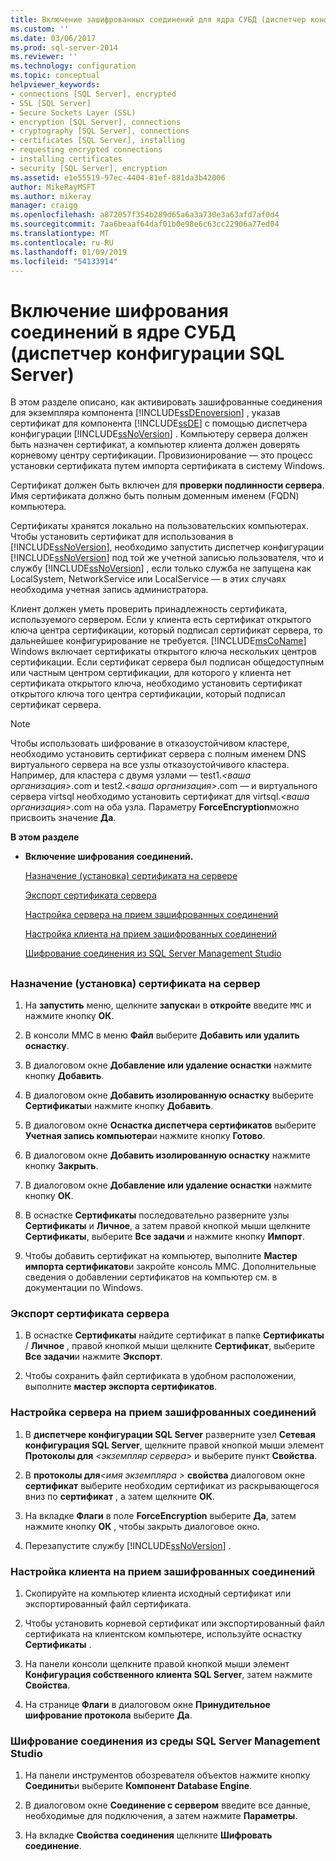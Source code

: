 ```yaml
---
title: Включение зашифрованных соединений для ядра СУБД (диспетчер конфигурации SQL Server) | Документация Майкрософт
ms.custom: ''
ms.date: 03/06/2017
ms.prod: sql-server-2014
ms.reviewer: ''
ms.technology: configuration
ms.topic: conceptual
helpviewer_keywords:
- connections [SQL Server], encrypted
- SSL [SQL Server]
- Secure Sockets Layer (SSL)
- encryption [SQL Server], connections
- cryptography [SQL Server], connections
- certificates [SQL Server], installing
- requesting encrypted connections
- installing certificates
- security [SQL Server], encryption
ms.assetid: e1e55519-97ec-4404-81ef-881da3b42006
author: MikeRayMSFT
ms.author: mikeray
manager: craigg
ms.openlocfilehash: a872057f354b289d65a6a3a730e3a63afd7af0d4
ms.sourcegitcommit: 7aa6beaaf64daf01b0e98e6c63cc22906a77ed04
ms.translationtype: MT
ms.contentlocale: ru-RU
ms.lasthandoff: 01/09/2019
ms.locfileid: "54133914"
---
```

# <a name="enable-encrypted-connections-to-the-database-engine-sql-server-configuration-manager"></a>Включение шифрования соединений в ядре СУБД (диспетчер конфигурации SQL Server)
  В этом разделе описано, как активировать зашифрованные соединения для экземпляра компонента [!INCLUDE[ssDEnoversion](../../includes/ssdenoversion-md.md)] , указав сертификат для компонента [!INCLUDE[ssDE](../../includes/ssde-md.md)] с помощью диспетчера конфигурации [!INCLUDE[ssNoVersion](../../includes/ssnoversion-md.md)] . Компьютеру сервера должен быть назначен сертификат, а компьютер клиента должен доверять корневому центру сертификации. Провизионирование — это процесс установки сертификата путем импорта сертификата в систему Windows.  
  
 Сертификат должен быть включен для **проверки подлинности сервера**. Имя сертификата должно быть полным доменным именем (FQDN) компьютера.  
  
 Сертификаты хранятся локально на пользовательских компьютерах. Чтобы установить сертификат для использования в [!INCLUDE[ssNoVersion](../../includes/ssnoversion-md.md)], необходимо запустить диспетчер конфигурации [!INCLUDE[ssNoVersion](../../includes/ssnoversion-md.md)] под той же учетной записью пользователя, что и службу [!INCLUDE[ssNoVersion](../../includes/ssnoversion-md.md)] , если только служба не запущена как LocalSystem, NetworkService или LocalService — в этих случаях необходима учетная запись администратора.  
  
 Клиент должен уметь проверить принадлежность сертификата, используемого сервером. Если у клиента есть сертификат открытого ключа центра сертификации, который подписал сертификат сервера, то дальнейшее конфигурирование не требуется. [!INCLUDE[msCoName](../../includes/msconame-md.md)] Windows включает сертификаты открытого ключа нескольких центров сертификации. Если сертификат сервера был подписан общедоступным или частным центром сертификации, для которого у клиента нет сертификата открытого ключа, необходимо установить сертификат открытого ключа того центра сертификации, который подписал сертификат сервера.  
  
> [!NOTE]  
>  Чтобы использовать шифрование в отказоустойчивом кластере, необходимо установить сертификат сервера с полным именем DNS виртуального сервера на все узлы отказоустойчивого кластера. Например, для кластера с двумя узлами — test1.*\<ваша организация>*.com и test2.*\<ваша организация>*.com — и виртуального сервера virtsql необходимо установить сертификат для virtsql.*\<ваша организация>*.com на оба узла. Параметру **ForceEncryption**можно присвоить значение **Да**.  
  
 **В этом разделе**  
  
-   **Включение шифрования соединений.**  
  
     [Назначение (установка) сертификата на сервере](#Provision)  
  
     [Экспорт сертификата сервера](#Export)  
  
     [Настройка сервера на прием зашифрованных соединений](#ConfigureServerConnections)  
  
     [Настройка клиента на прием зашифрованных соединений](#ConfigureClientConnections)  
  
     [Шифрование соединения из SQL Server Management Studio](#EncryptConnection)  
  
##  <a name="SSMSProcedure"></a>  
  
###  <a name="Provision"></a> Назначение (установка) сертификата на сервер  
  
1.  На **запустить** меню, щелкните **запуска**и в **откройте** введите `MMC` и нажмите кнопку **ОК**.  
  
2.  В консоли MMC в меню **Файл** выберите **Добавить или удалить оснастку**.  
  
3.  В диалоговом окне **Добавление или удаление оснастки** нажмите кнопку **Добавить**.  
  
4.  В диалоговом окне **Добавить изолированную оснастку** выберите **Сертификаты**и нажмите кнопку **Добавить**.  
  
5.  В диалоговом окне **Оснастка диспетчера сертификатов** выберите **Учетная запись компьютера**и нажмите кнопку **Готово**.  
  
6.  В диалоговом окне **Добавить изолированную оснастку** нажмите кнопку **Закрыть**.  
  
7.  В диалоговом окне **Добавление или удаление оснастки** нажмите кнопку **ОК**.  
  
8.  В оснастке **Сертификаты** последовательно разверните узлы **Сертификаты** и **Личное**, а затем правой кнопкой мыши щелкните **Сертификаты**, выберите **Все задачи** и нажмите кнопку **Импорт**.  
  
9. Чтобы добавить сертификат на компьютер, выполните **Мастер импорта сертификатов**и закройте консоль MMC. Дополнительные сведения о добавлении сертификатов на компьютер см. в документации по Windows.  
  
###  <a name="Export"></a> Экспорт сертификата сервера  
  
1.  В оснастке **Сертификаты** найдите сертификат в папке **Сертификаты** / **Личное** , правой кнопкой мыши щелкните **Сертификат**, выберите **Все задачи**и нажмите **Экспорт**.  
  
2.  Чтобы сохранить файл сертификата в удобном расположении, выполните **мастер экспорта сертификатов**.  
  
###  <a name="ConfigureServerConnections"></a> Настройка сервера на прием зашифрованных соединений  
  
1.  В **диспетчере конфигурации SQL Server** разверните узел **Сетевая конфигурация SQL Server**, щелкните правой кнопкой мыши элемент **Протоколы для** _\<экземпляр сервера>_ и выберите пункт **Свойства**.  
  
2.  В **протоколы для**_\<имя экземпляра >_ **свойства** диалоговом окне **сертификат** выберите необходим сертификат из раскрывающегося вниз по **сертификат** , а затем щелкните **ОК**.  
  
3.  На вкладке **Флаги** в поле **ForceEncryption** выберите **Да**, затем нажмите кнопку **ОК** , чтобы закрыть диалоговое окно.  
  
4.  Перезапустите службу [!INCLUDE[ssNoVersion](../../includes/ssnoversion-md.md)] .  
  
###  <a name="ConfigureClientConnections"></a> Настройка клиента на прием зашифрованных соединений  
  
1.  Скопируйте на компьютер клиента исходный сертификат или экспортированный файл сертификата.  
  
2.  Чтобы установить корневой сертификат или экспортированный файл сертификата на клиентском компьютере, используйте оснастку **Сертификаты** .  
  
3.  На панели консоли щелкните правой кнопкой мыши элемент **Конфигурация собственного клиента SQL Server**, затем нажмите **Свойства**.  
  
4.  На странице **Флаги** в диалоговом окне **Принудительное шифрование протокола** выберите **Да**.  
  
###  <a name="EncryptConnection"></a> Шифрование соединения из среды SQL Server Management Studio  
  
1.  На панели инструментов обозревателя объектов нажмите кнопку **Соединить**и выберите **Компонент Database Engine**.  
  
2.  В диалоговом окне **Соединение с сервером** введите все данные, необходимые для подключения, а затем нажмите **Параметры**.  
  
3.  На вкладке **Свойства соединения** щелкните **Шифровать соединение**.  
  
  

